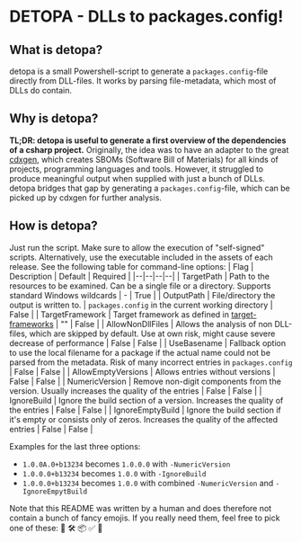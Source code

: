 # DETOPA - DLLs to packages.config!
## What is detopa?
detopa is a small Powershell-script to generate a `packages.config`-file directly from DLL-files. It works by parsing file-metadata, which most of DLLs do contain.
## Why is detopa?
**TL;DR: detopa is useful to generate a first overview of the dependencies of a csharp project.**
Originally, the idea was to have an adapter to the great [cdxgen](https://github.com/CycloneDX/cdxgen), which creates SBOMs (Software Bill of Materials) for all kinds of projects, programming languages and tools. However, it struggled to produce meaningful output when supplied with just a bunch of DLLs. detopa bridges that gap by generating a `packages.config`-file, which can be picked up by cdxgen for further analysis.
## How is detopa?
Just run the script. Make sure to allow the execution of "self-signed" scripts. Alternatively, use the executable included in the assets of each release. 
See the following table for command-line options:
| Flag | Description | Default | Required |
|--|--|--|--|
| TargetPath | Path to the resources to be examined. Can be a single file or a directory. Supports standard Windows wildcards | - | True |
| OutputPath | File/directory the output is written to. | `packages.config` in the current working directory | False |
| TargetFramework | Target framework as defined in [target-frameworks](https://learn.microsoft.com/en-us/nuget/reference/target-frameworks) | "" | False |
| AllowNonDllFiles | Allows the analysis of non DLL-files, which are skipped by default. Use at own risk, might cause severe decrease of performance | False | False |
| UseBasename | Fallback option to use the local filename for a package if the actual name could not be parsed from the metadata. Risk of many incorrect entries in `packages.config` | False | False |
| AllowEmptyVersions | Allows entries without versions | False | False |
| NumericVersion | Remove non-digit components from the version. Usually increases the quality of the entries | False | False |
| IgnoreBuild |  Ignore the build section of a version. Increases the quality of the entries | False | False |
| IgnoreEmptyBuild | Ignore the build section if it's empty or consists only of zeros. Increases the quality of the affected entries | False | False |

Examples for the last three options:
 - `1.0.0A.0+b13234` becomes `1.0.0.0` with `-NumericVersion`
 - `1.0.0.0+b13234` becomes `1.0.0` with `-IgnoreBuild`
 - `1.0.0.0+b13234` becomes `1.0.0` with combined `-NumericVersion` and `-IgnoreEmpytBuild`

Note that this README was written by a human and does therefore not contain a bunch of fancy emojis. If you really need them, feel free to pick one of these:  🚀 🛠️ 📦 ✅ 📄


